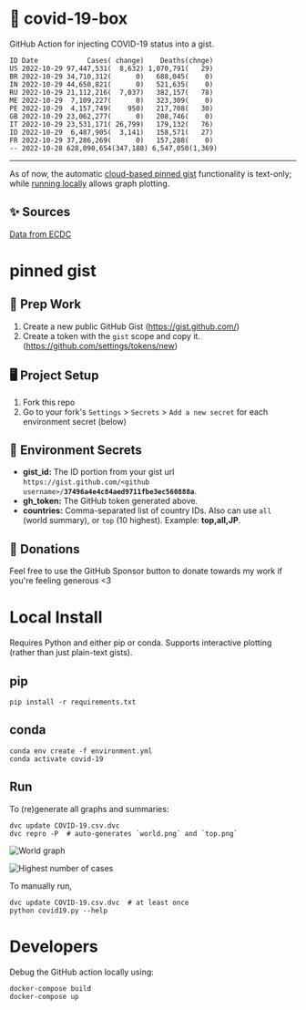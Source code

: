 # 🏥 covid-19-box

GitHub Action for injecting COVID-19 status into a gist.

```
ID Date            Cases( change)    Deaths(chnge)
US 2022-10-29 97,447,531(  8,632) 1,070,791(   29)
BR 2022-10-29 34,710,312(      0)   688,045(    0)
IN 2022-10-29 44,650,821(      0)   521,635(    0)
RU 2022-10-29 21,112,216(  7,037)   382,157(   78)
ME 2022-10-29  7,109,227(      0)   323,309(    0)
PE 2022-10-29  4,157,749(    950)   217,708(   30)
GB 2022-10-29 23,062,277(      0)   208,746(    0)
IT 2022-10-29 23,531,171( 26,799)   179,132(   76)
ID 2022-10-29  6,487,905(  3,141)   158,571(   27)
FR 2022-10-29 37,286,269(      0)   157,288(    0)
-- 2022-10-28 628,090,654(347,188) 6,547,050(1,369)
```

---

As of now, the automatic [cloud-based pinned gist](#pinned-gist) functionality is text-only;
while [running locally](#local-install) allows graph plotting.

## ✨ Sources

[Data from ECDC](https://www.ecdc.europa.eu/en/publications-data/download-todays-data-geographic-distribution-covid-19-cases-worldwide)

# pinned gist

## 🎒 Prep Work
1. Create a new public GitHub Gist (https://gist.github.com/)
1. Create a token with the `gist` scope and copy it. (https://github.com/settings/tokens/new)

## 🖥 Project Setup
1. Fork this repo
1. Go to your fork's `Settings` > `Secrets` > `Add a new secret` for each environment secret (below)

## 🤫 Environment Secrets
- **gist_id:** The ID portion from your gist url `https://gist.github.com/<github username>/`**`37496a4e4c84aed9711fbe3ec560888a`**.
- **gh_token:** The GitHub token generated above.
- **countries:** Comma-separated list of country IDs. Also can use `all` (world summary), or `top` (10 highest). Example: **top,all,JP**.

## 💸 Donations

Feel free to use the GitHub Sponsor button to donate towards my work if you're feeling generous <3

# Local Install

Requires Python and either pip or conda. Supports interactive plotting (rather than just plain-text gists).

## pip

```
pip install -r requirements.txt
```

## conda

```
conda env create -f environment.yml
conda activate covid-19
```

## Run

To (re)generate all graphs and summaries:

```
dvc update COVID-19.csv.dvc
dvc repro -P  # auto-generates `world.png` and `top.png`
```

![World graph](world.png)

![Highest number of cases](top.png)

To manually run,

```
dvc update COVID-19.csv.dvc  # at least once
python covid19.py --help
```

# Developers

Debug the GitHub action locally using:

```
docker-compose build
docker-compose up
```
